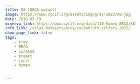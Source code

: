 ```yaml
---
title: K8 (BRCA mutant)
image: https://www.cycif.org/assets/img/gray-2023/K8.jpg
date: 2010-02-19
minerva_link: https://www.cycif.org/data/110-Komen_BRCA/K8
info_link: /atlas-datasets/gray-rosenbluth-selfors-2022/
show_page_link: false
tags:
    - Gray
    - BRCA
    - curated
    - breast
    - cycif
    - human


---
```

